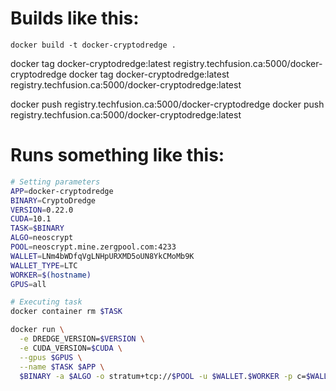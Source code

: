 # Builds like this:
`docker build -t docker-cryptodredge .`

docker tag docker-cryptodredge:latest registry.techfusion.ca:5000/docker-cryptodredge
docker tag docker-cryptodredge:latest registry.techfusion.ca:5000/docker-cryptodredge:latest

docker push registry.techfusion.ca:5000/docker-cryptodredge
docker push registry.techfusion.ca:5000/docker-cryptodredge:latest

# Runs something like this:
```bash
# Setting parameters
APP=docker-cryptodredge
BINARY=CryptoDredge
VERSION=0.22.0
CUDA=10.1
TASK=$BINARY
ALGO=neoscrypt
POOL=neoscrypt.mine.zergpool.com:4233
WALLET=LNm4bWDfqVgLNHpURXMD5oUN8YkCMoMb9K
WALLET_TYPE=LTC
WORKER=$(hostname)
GPUS=all

# Executing task
docker container rm $TASK

docker run \
  -e DREDGE_VERSION=$VERSION \
  -e CUDA_VERSION=$CUDA \
  --gpus $GPUS \
  --name $TASK $APP \
  $BINARY -a $ALGO -o stratum+tcp://$POOL -u $WALLET.$WORKER -p c=$WALLET_TYPE
```